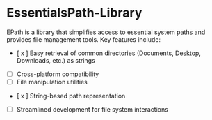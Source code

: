 # EssentialsPath-Library

EPath is a library that simplifies access to essential system paths and provides file management tools. Key features include:

- [ x ] Easy retrieval of common directories (Documents, Desktop, Downloads, etc.) as strings
- [  ] Cross-platform compatibility
- [  ] File manipulation utilities
- [ x ] String-based path representation
- [  ] Streamlined development for file system interactions
